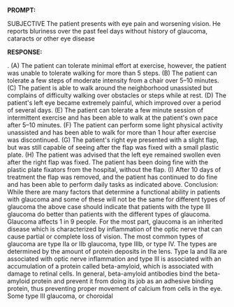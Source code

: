 **PROMPT:**

SUBJECTIVE The patient presents with eye pain and worsening vision. He reports bluriness over the past feel days without history of glaucoma, cataracts or other eye disease

**RESPONSE:**

 . (A) The patient can tolerate minimal effort at exercise, however, the patient was unable to tolerate walking for more than 5 steps. (B) The patient can tolerate a few steps of moderate intensity from a chair over 5–10 minutes. (C) The patient is able to walk around the neighborhood unassisted but complains of difficulty walking over obstacles or steps while at rest. (D) The patient's left eye became extremely painful, which improved over a period of several days. (E) The patient can tolerate a few minute session of intermittent exercise and has been able to walk at the patient's own pace after 5–10 minutes. (F) The patient can perform some light physical activity unassisted and has been able to walk for more than 1 hour after exercise was discontinued. (G) The patient's right eye presented with a slight flap, but was still capable of seeing after the flap was fixed with a small plastic plate. (H) The patient was advised that the left eye remained swollen even after the right flap was fixed. The patient has been doing fine with the plastic plate fixators from the hospital, without the flap. (I) After 10 days of treatment the flap was removed, and the patient has continued to do fine and has been able to perform daily tasks as indicated above. Conclusion: While there are many factors that determine a functional ability in patients with glaucoma and some of these will not be the same for different types of glaucoma the above case should indicate that patients with the type III glaucoma do better than patients with the different types of glaucoma.  Glaucoma affects 1 in 9 people. For the most part, glaucoma is an inherited disease which is characterized by inflammation of the optic nerve that can cause partial or complete loss of vision. The most common types of glaucoma are type IIa or IIb glaucoma, type IIIb, or type IV. The types are determined by the amount of protein deposits in the lens. Type Ia and IIa are associated with optic nerve inflammation and type III is associated with an accumulation of a protein called beta-amyloid, which is associated with damage to retinal cells. In general, beta-amyloid antibodies bind the beta-amyloid protein and prevent it from doing its job as an adhesive binding protein, thus preventing proper movement of calcium from cells in the eye.  Some type III glaucoma, or choroidal
